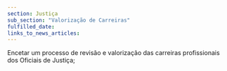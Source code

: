 ```yaml
---
section: Justiça
sub_section: "Valorização de Carreiras"
fulfilled_date:
links_to_news_articles:
---
```


Encetar um processo de revisão e valorização das carreiras profissionais dos Oficiais de Justiça;